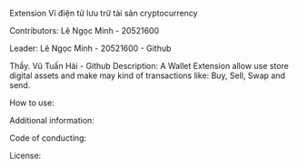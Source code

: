 Extension Ví điện tử lưu trữ tài sản cryptocurrency

Contributors: Lê Ngọc Minh - 20521600

Leader: Lê Ngọc Minh - 20521600 - Github

Thầy. Vũ Tuấn Hải - Github
Description: A Wallet Extension allow use store digital assets and make may kind of transactions like: Buy, Sell, Swap and send.

How to use:

Additional information:

Code of conducting:

License:
